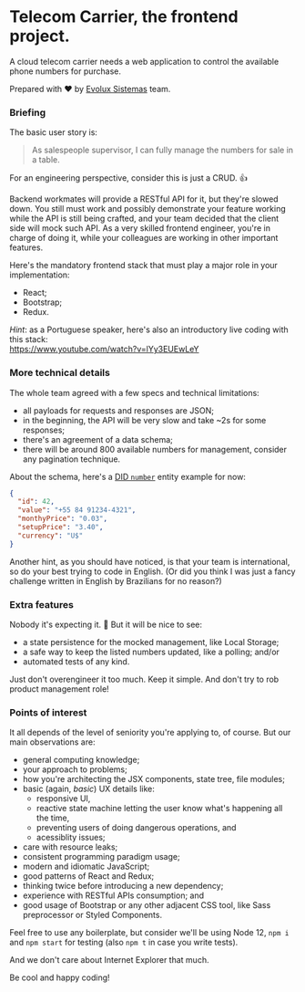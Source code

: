 # Telecom Carrier, the frontend project.

A cloud telecom carrier needs a web application to control the available phone numbers for purchase.

Prepared with ❤️ by [Evolux Sistemas](https://www.evolux.net.br/) team.

### Briefing

The basic user story is:

> As salespeople supervisor, I can fully manage the numbers for sale in a table.

For an engineering perspective, consider this is just a CRUD. 👍

Backend workmates will provide a RESTful API for it, but they're slowed down.
You still must work and possibly demonstrate your feature working while the API is still being crafted,
and your team decided that the client side will mock such API. As a very skilled frontend engineer,
you're in charge of doing it, while your colleagues are working in other important features.

Here's the mandatory frontend stack that must play a major role in your implementation:

- React;
- Bootstrap;
- Redux.

_Hint_: as a Portuguese speaker, here's also an introductory live coding with this stack: <br/>
https://www.youtube.com/watch?v=lYy3EUEwLeY

### More technical details

The whole team agreed with a few specs and technical limitations:

- all payloads for requests and responses are JSON;
- in the beginning, the API will be very slow and take ~2s for some responses;
- there's an agreement of a data schema;
- there will be around 800 available numbers for management, consider any pagination technique.

About the schema, here's a [DID `number`](https://www.3cx.com/pbx/did/) entity example for now:

```json
{
  "id": 42,
  "value": "+55 84 91234-4321",
  "monthyPrice": "0.03",
  "setupPrice": "3.40",
  "currency": "U$"
}
```

Another hint, as you should have noticed, is that your team is international,
so do your best trying to code in English.
(Or did you think I was just a fancy challenge written in English by Brazilians for no reason?)

### Extra features

Nobody it's expecting it. 💅 But it will be nice to see:

- a state persistence for the mocked management, like Local Storage;
- a safe way to keep the listed numbers updated, like a polling; and/or
- automated tests of any kind.

Just don't overengineer it too much. Keep it simple. And don't try to rob product management role!

### Points of interest

It all depends of the level of seniority you're applying to, of course. But our main observations are:

- general computing knowledge;
- your approach to problems;
- how you're architecting the JSX components, state tree, file modules;
- basic (again, _basic_) UX details like:
  - responsive UI,
  - reactive state machine letting the user know what's happening all the time,
  - preventing users of doing dangerous operations, and
  - acessiblity issues;
- care with resource leaks;
- consistent programming paradigm usage;
- modern and idiomatic JavaScript;
- good patterns of React and Redux;
- thinking twice before introducing a new dependency;
- experience with RESTful APIs consumption; and
- good usage of Bootstrap or any other adjacent CSS tool, like Sass preprocessor or Styled Components.

Feel free to use any boilerplate, but consider we'll be using Node 12, `npm i` and `npm start` for testing (also `npm t` in case you write tests).

And we don't care about Internet Explorer that much.

Be cool and happy coding!

